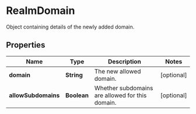 

# RealmDomain

Object containing details of the newly added domain. 

## Properties

Name | Type | Description | Notes
------------ | ------------- | ------------- | -------------
**domain** | **String** | The new allowed domain.  |  [optional]
**allowSubdomains** | **Boolean** | Whether subdomains are allowed for this domain.  |  [optional]



